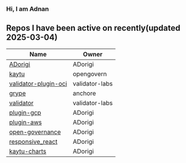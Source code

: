 ### Hi, I am Adnan

## Repos I have been active on recently(updated 2025-03-04)
| Name | Owner |
|------|--------------|
| [ADorigi](https://github.com/ADorigi/ADorigi) | ADorigi |
| [kaytu](https://github.com/ADorigi/kaytu) | opengovern |
| [validator-plugin-oci](https://github.com/ADorigi/validator-plugin-oci) | validator-labs |
| [grype](https://github.com/ADorigi/grype) | anchore |
| [validator](https://github.com/ADorigi/validator) | validator-labs |
| [plugin-gcp](https://github.com/ADorigi/plugin-gcp) | ADorigi |
| [plugin-aws](https://github.com/ADorigi/plugin-aws) | ADorigi |
| [open-governance](https://github.com/ADorigi/open-governance) | ADorigi |
| [responsive_react](https://github.com/ADorigi/responsive_react) | ADorigi |
| [kaytu-charts](https://github.com/ADorigi/kaytu-charts) | ADorigi |


